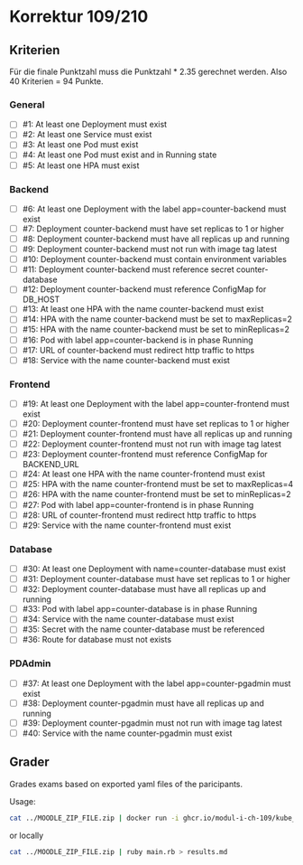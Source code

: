 # Korrektur 109/210

## Kriterien

Für die finale Punktzahl muss die Punktzahl * 2.35 gerechnet werden. Also 40 Kriterien = 94 Punkte.

### General

- [ ] #1: At least one Deployment must exist
- [ ] #2: At least one Service must exist
- [ ] #3: At least one Pod must exist
- [ ] #4: At least one Pod must exist and in Running state
- [ ] #5: At least one HPA must exist

### Backend

- [ ] #6: At least one Deployment with the label app=counter-backend must exist
- [ ] #7: Deployment counter-backend must have set replicas to 1 or higher
- [ ] #8: Deployment counter-backend must have all replicas up and running
- [ ] #9: Deployment counter-backend must not run with image tag latest
- [ ] #10: Deployment counter-backend must contain environment variables
- [ ] #11: Deployment counter-backend must reference secret counter-database
- [ ] #12: Deployment counter-backend must reference ConfigMap for DB_HOST
- [ ] #13: At least one HPA with the name counter-backend must exist
- [ ] #14: HPA with the name counter-backend must be set to maxReplicas=2
- [ ] #15: HPA with the name counter-backend must be set to minReplicas=2
- [ ] #16: Pod with label app=counter-backend is in phase Running
- [ ] #17: URL of counter-backend must redirect http traffic to https
- [ ] #18: Service with the name counter-backend must exist

### Frontend

- [ ] #19: At least one Deployment with the label app=counter-frontend must exist
- [ ] #20: Deployment counter-frontend must have set replicas to 1 or higher
- [ ] #21: Deployment counter-frontend must have all replicas up and running
- [ ] #22: Deployment counter-frontend must not run with image tag latest
- [ ] #23: Deployment counter-frontend must reference ConfigMap for BACKEND_URL
- [ ] #24: At least one HPA with the name counter-frontend must exist
- [ ] #25: HPA with the name counter-frontend must be set to maxReplicas=4
- [ ] #26: HPA with the name counter-frontend must be set to minReplicas=2
- [ ] #27: Pod with label app=counter-frontend is in phase Running
- [ ] #28: URL of counter-frontend must redirect http traffic to https
- [ ] #29: Service with the name counter-frontend must exist

### Database

- [ ] #30: At least one Deployment with name=counter-database must exist
- [ ] #31: Deployment counter-database must have set replicas to 1 or higher
- [ ] #32: Deployment counter-database must have all replicas up and running
- [ ] #33: Pod with label app=counter-database is in phase Running
- [ ] #34: Service with the name counter-database must exist
- [ ] #35: Secret with the name counter-database must be referenced
- [ ] #36: Route for database must not exists

### PDAdmin

- [ ] #37: At least one Deployment with the label app=counter-pgadmin must exist
- [ ] #38: Deployment counter-pgadmin must have all replicas up and running
- [ ] #39: Deployment counter-pgadmin must not run with image tag latest
- [ ] #40: Service with the name counter-pgadmin must exist

## Grader

Grades exams based on exported yaml files of the paricipants.

Usage:

```sh
cat ../MOODLE_ZIP_FILE.zip | docker run -i ghcr.io/modul-i-ch-109/kube_solution-grader > results.md
```

or locally

```sh
cat ../MOODLE_ZIP_FILE.zip | ruby main.rb > results.md
```
